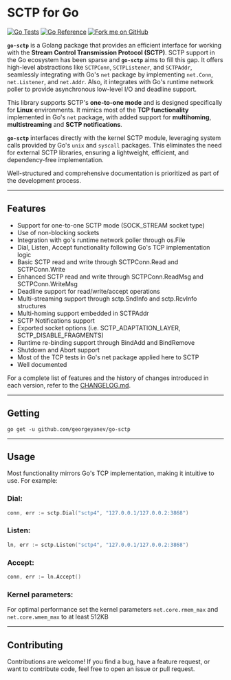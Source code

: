 # SCTP for Go

[![Go Tests](https://github.com/georgeyanev/go-sctp/actions/workflows/test.yml/badge.svg)](https://github.com/georgeyanev/go-sctp/actions/workflows/test.yml)
[![Go Reference](https://pkg.go.dev/badge/github.com/georgeyanev/go-sctp.svg)](https://pkg.go.dev/github.com/georgeyanev/go-sctp)
[![Fork me on GitHub](https://img.shields.io/badge/Fork%20me%20on-GitHub-blue?style=flat-square)](https://github.com/georgeyanev/go-sctp/fork)

**`go-sctp`** is a Golang package that provides an efficient interface for working 
with the **Stream Control Transmission Protocol (SCTP)**.
SCTP support in the Go ecosystem has been sparse and **`go-sctp`** aims to fill this gap. It offers high-level abstractions 
like `SCTPConn`, `SCTPListener`, and `SCTPAddr`, seamlessly integrating with Go's `net` 
package by implementing `net.Conn`, `net.Listener`, and `net.Addr`. Also, it integrates with Go's runtime 
network poller to provide asynchronous low-level I/O and deadline support.

This library supports SCTP's **one-to-one mode** and is designed specifically for **Linux** 
environments. It mimics most of the **TCP functionality** implemented in Go's `net` package, with added support for 
**multihoming**, **multistreaming** and **SCTP notifications**.  

**`go-sctp`** interfaces directly with the kernel SCTP module, leveraging system calls provided by Go's `unix` 
and `syscall` packages. This eliminates the need for external SCTP libraries, ensuring a lightweight,
efficient, and dependency-free implementation.

Well-structured and comprehensive documentation is prioritized as part of the development process.

---

## Features

  - Support for one-to-one SCTP mode (SOCK_STREAM socket type)
  - Use of non-blocking sockets
  - Integration with go's runtime network poller through os.File
  - Dial, Listen, Accept functionality following Go's TCP implementation logic
  - Basic SCTP read and write through SCTPConn.Read and SCTPConn.Write
  - Enhanced SCTP read and write through SCTPConn.ReadMsg and SCTPConn.WriteMsg
  - Deadline support for read/write/accept operations
  - Multi-streaming support through sctp.SndInfo and sctp.RcvInfo structures
  - Multi-homing support embedded in SCTPAddr
  - SCTP Notifications support
  - Exported socket options (i.e. SCTP_ADAPTATION_LAYER, SCTP_DISABLE_FRAGMENTS)
  - Runtime re-binding support through BindAdd and BindRemove
  - Shutdown and Abort support
  - Most of the TCP tests in Go's net package applied here to SCTP
  - Well documented

For a complete list of features and the history of changes introduced in each version, refer to the
[CHANGELOG.md](https://github.com/georgeyanev/go-sctp/blob/master/CHANGELOG.md).

---

## Getting
  ```
  go get -u github.com/georgeyanev/go-sctp
  
  ```

---

## Usage

Most functionality mirrors Go's TCP implementation, making it intuitive to use. For example:

### Dial:
  ```go
  conn, err := sctp.Dial("sctp4", "127.0.0.1/127.0.0.2:3868")
  ```

### Listen:
  ```go
  ln, err := sctp.Listen("sctp4", "127.0.0.1/127.0.0.2:3868")
  ```

### Accept:
  ```go
  conn, err := ln.Accept()
  ```

### Kernel parameters:
For optimal performance set the kernel parameters
`net.core.rmem_max` and `net.core.wmem_max` to at least 512KB

---

## Contributing

Contributions are welcome! If you find a bug, have a feature request, or want to contribute code, feel free to open an issue or pull request.

